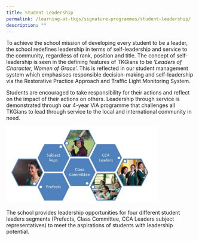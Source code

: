 ```yaml
---
title: Student Leadership
permalink: /learning-at-tkgs/signature-programmes/student-leadership/
description: ""
---
```

<p>To achieve the school mission of developing every student to be a leader, the school redefines leadership in terms of self-leadership and service to the community, regardless of rank, position and title. The concept of self-leadership is seen in the defining features of TKGians to be ‘<em>Leaders of Character, Women of Grace</em>’. This is reflected in our student management system which emphasises responsible decision-making and self-leadership via the Restorative Practice Approach and Traffic Light Monitoring System.</p>
<p>Students are encouraged to take responsibility for their actions and reflect on the impact of their actions on others. Leadership through service is demonstrated through our 4-year ViA programme that challenges all TKGians to lead through service to the local and international community in need.</p>
<img style="width: 80%;" src="/images/sl.jpg">
<p>The school provides leadership opportunities for four different student leaders segments (Prefects, Class Committee, CCA Leaders subject representatives) to meet the aspirations of students with leadership potential.</p>